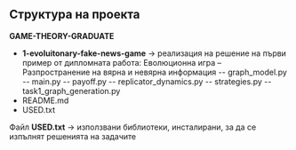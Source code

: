 Структура на проекта
--------------------
**GAME-THEORY-GRADUATE**
- **1-evoluitonary-fake-news-game** -> реализация на решение на първи пример
от дипломната работа: Еволюционна игра – Разпространение на вярна и невярна информация
 -- graph_model.py 
 -- main.py 
 -- payoff.py
 -- replicator_dynamics.py
 -- strategies.py
 -- task1_graph_generation.py
- README.md
- USED.txt



Файл **USED.txt** -> използвани библиотеки, инсталирани, за да се изпълнят решенията на задачите

